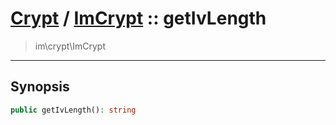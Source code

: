 # [Crypt](crypt.md) / [ImCrypt](crypt-ImCrypt.md) :: getIvLength
 > im\crypt\ImCrypt
____

## Synopsis
```php
public getIvLength(): string
```
